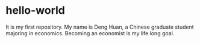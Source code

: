 # hello-world
It is my first repository.
My name is Deng Huan, a Chinese graduate student majoring in economics. Becoming an economist is my life long goal.
